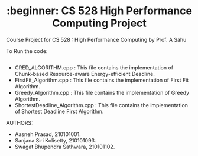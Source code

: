 <h1 align="center">:beginner: CS 528 High Performance Computing Project </h1>
Course Project for CS 528 : High Performance Computing by Prof. A Sahu

To Run the code:
```

```
* CRED_ALGORITHM.cpp : This file contains the implementation of Chunk-based Resource-aware Energy-efficient Deadline.
* FirstFit_Algorithm.cpp : This file contains the implementation of First Fit Algorithm.
* Greedy_Algorithm.cpp : This file contains the implementation of Greedy Algorithm.
* ShortestDeadline_Algorithm.cpp : This file contains the implementation of Shortest Deadline First Algorithm.

AUTHORS: 
* Aasneh Prasad, 210101001.
* Sanjana Siri Kolisetty, 210101093.
* Swagat Bhupendra Sathwara, 210101102.
